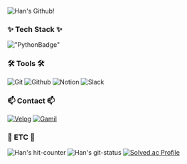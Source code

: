 <!--
<p align=center>
  <img src="https://capsule-render.vercel.app/api?type=waving&color=gradient&height=300&section=header&text=Han's%20GitHub!&fontSize=90" alt="Header"/>
</p>
-->

<!--내용 부분
<h2 align="center">✨ Tech Stack ✨</h2>

<div align="center">
  <img src="https://img.shields.io/badge/python-3670A0?style=for-the-badge&logo=python&logoColor=ffdd54" />&nbsp
</div>

<h2 align="center">🛠 Tools 🛠</h2>
<div align="center">
  <img src="https://img.shields.io/badge/git-F05033.svg?style=for-the-badge&logo=git&logoColor=white" />&nbsp
  <img src="https://img.shields.io/badge/github-181717.svg?style=for-the-badge&logo=github&logoColor=white" />&nbsp
  <img src="https://img.shields.io/badge/Notion-F3F3F3.svg?style=for-the-badge&logo=notion&logoColor=black" />&nbsp
  <img src="https://img.shields.io/badge/Slack-4A154B.svg?style=for-the-badge&logo=slack&logoColor=white" />&nbsp
</div>

<br>

<div align="center">
  <img src="https://img.shields.io/badge/VSCode-2C2C32.svg?style=for-the-badge&logo=visual-studio-code&logoColor=22ABF3" />&nbsp
</div>

<h2 align="center">📫 Contact 📫</h2>
<div align="center">
  <a href="https://velog.io/@leehan" style="text-decoration:none;">
    <img src="https://img.shields.io/badge/Velog-1EBC8F?style=for-the-badge&logo=velog&logoColor=white"/>&nbsp
  </a>
  <a href="mailto:jaehw.me@gmail.com" style="text-decoration:none;">
    <img src="https://img.shields.io/badge/GMAIL-D14836?style=for-the-badge&logo=gmail&logoColor=white"/>&nbsp
  </a>
</div>
-->

![Han's Github!](https://capsule-render.vercel.app/api?type=waving&color=gradient&height=300&section=header&text=Han's%20GitHub!&fontSize=90)

### ✨ Tech Stack ✨
!["PythonBadge"](https://img.shields.io/badge/python-3670A0?style=for-the-badge&logo=python&logoColor=ffdd54)

### 🛠 Tools 🛠
![Git](https://img.shields.io/badge/git-F05033.svg?style=for-the-badge&logo=git&logoColor=white)
![Github](https://img.shields.io/badge/git-F05033.svg?style=for-the-badge&logo=git&logoColor=white)
![Notion](https://img.shields.io/badge/Notion-F3F3F3.svg?style=for-the-badge&logo=notion&logoColor=black)
![Slack](https://img.shields.io/badge/Slack-4A154B.svg?style=for-the-badge&logo=slack&logoColor=white)

### 📫 Contact 📫
[![Velog](https://img.shields.io/badge/Velog-1EBC8F?style=for-the-badge&logo=velog&logoColor=white)](https://velog.io/@leehan)
[![Gamil](https://img.shields.io/badge/GMAIL-D14836?style=for-the-badge&logo=gmail&logoColor=white)](mailto:jaehw.me@gmail.com)

### 🚀 ETC 🚀
![Han's hit-counter](https://github.com/lxxhanx/hit-counter)
![Han's git-status](https://github-readme-stats.vercel.app/api/top-langs/?username=lxxhanx&layout=compact&theme=tokyonight)
[![Solved.ac Profile](http://mazassumnida.wtf/api/v2/generate_badge?boj=lxxhanx)](https://solved.ac/lxxhanx/)

<!--
<p align=center>
  <img src="https://github-readme-stats.vercel.app/api?username=lxxhanx&theme=radical" alt="Han's GitHub stats"/>
</p>


![Top Langs](https://github-readme-stats.vercel.app/api/top-langs/?username=lxxhanx&layout=compact)
-->
